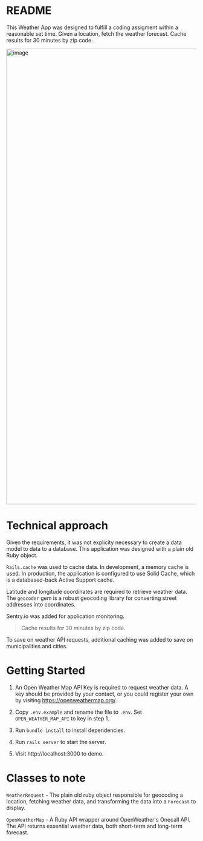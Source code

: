 # README

This Weather App was designed to fulfill a coding assigment within a reasonable set time. Given a location, fetch the weather forecast. Cache results for 30 minutes by zip code.

<img width="1203" alt="image" src="https://github.com/user-attachments/assets/887c36e4-d613-413c-995d-ed659f148149" />


# Technical approach
Given the requirements, it was not explicity necessary to create a data model to data to a database. This application was designed with a plain old Ruby object.

`Rails.cache` was used to cache data. In development, a memory cache is used. In production, the application is configured to use Solid Cache, which is a databased-back Active Support cache.

Latitude and longitude coordinates are required to retrieve weather data. The `geocoder` gem is a robust geocoding library for converting street addresses into coordinates.

Sentry.io was added for application monitoring.

> Cache results for 30 minutes by zip code.

To save on weather API requests, additional caching was added to save on municipalities and cities.

# Getting Started

1. An Open Weather Map API Key is required to request weather data. A key should be provided by your contact, or you could register your own  by visiting https://openweathermap.org/.

2. Copy `.env.example` and rename the file to `.env`. Set `OPEN_WEATHER_MAP_API` to key in step 1.

3. Run `bundle install` to install dependencies.

4. Run `rails server` to start the server.

5. Visit http://localhost:3000 to demo.

# Classes to note

`WeatherRequest` - The plain old ruby object responsible for geocoding a location, fetching weather data, and transforming the data into a `Forecast` to display.

`OpenWeatherMap` - A Ruby API wrapper around OpenWeather's Onecall API. The API returns essential weather data, both short-term and long-term forecast.


